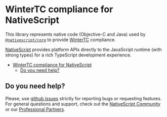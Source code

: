 # WinterTC compliance for NativeScript

This library represents native code (Objective-C and Java) used by [`@nativescript/core`](https://github.com/NativeScript/NativeScript/tree/main/packages/core) to provide [WinterTC](https://WinterTC.org/) compliance.

[NativeScript](https://www.nativescript.org/) provides platform APIs directly to the JavaScript runtime (with strong types) for a rich TypeScript development experience.

<!-- TOC depthFrom:2 -->

- [WinterTC compliance for NativeScript](#WinterTC-compliance-for-nativescript)
  - [Do you need help?](#do-you-need-help)

<!-- /TOC -->


## Do you need help?

Please, use [github issues](https://github.com/NativeScript/NativeScript/issues) strictly for reporting bugs or requesting features. For general questions and support, check out the [NativeScript Community](https://nativescript.org/discord) or our [Professional Partners](https://nativescript.org/partners/).
